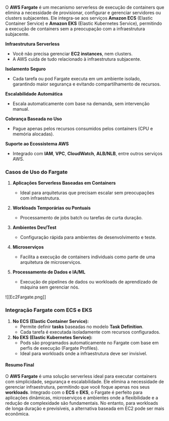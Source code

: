 O **AWS Fargate** é um mecanismo serverless de execução de containers que elimina a necessidade de provisionar, configurar e gerenciar servidores ou clusters subjacentes. Ele integra-se aos serviços **Amazon ECS** (Elastic Container Service) e **Amazon EKS** (Elastic Kubernetes Service), permitindo a execução de containers sem a preocupação com a infraestrutura subjacente.

**Infraestrutura Serverless**
- Você não precisa gerenciar **EC2 instances**, nem clusters.
- A AWS cuida de tudo relacionado à infraestrutura subjacente.

**Isolamento Seguro**
- Cada tarefa ou pod Fargate executa em um ambiente isolado, garantindo maior segurança e evitando compartilhamento de recursos.

**Escalabilidade Automática**
- Escala automaticamente com base na demanda, sem intervenção manual.

**Cobrança Baseada no Uso**
- Pague apenas pelos recursos consumidos pelos containers (CPU e memória alocadas).

**Suporte ao Ecossistema AWS**
- Integrado com **IAM**, **VPC**, **CloudWatch**, **ALB/NLB**, entre outros serviços AWS.

### **Casos de Uso do Fargate**

1. **Aplicações Serverless Baseadas em Containers**
    
    - Ideal para arquiteturas que precisam escalar sem preocupações com infraestrutura.
2. **Workloads Temporárias ou Pontuais**
    - Processamento de jobs batch ou tarefas de curta duração.
3. **Ambientes Dev/Test**
    - Configuração rápida para ambientes de desenvolvimento e teste.
4. **Microserviços**
    - Facilita a execução de containers individuais como parte de uma arquitetura de microserviços.
5. **Processamento de Dados e IA/ML**
    - Execução de pipelines de dados ou workloads de aprendizado de máquina sem gerenciar nós.


![[Ec2Fargate.png]]

### **Integração Fargate com ECS e EKS**

1. **No ECS (Elastic Container Service):**
    - Permite definir **tasks** baseadas no modelo **Task Definition**.
    - Cada tarefa é executada isoladamente com recursos configurados.
2. **No EKS (Elastic Kubernetes Service):**
    - Pods são programados automaticamente no Fargate com base em perfis de execução (Fargate Profiles).
    - Ideal para workloads onde a infraestrutura deve ser invisível.


#### **Resumo Final**
O **AWS Fargate** é uma solução serverless ideal para executar containers com simplicidade, segurança e escalabilidade. Ele elimina a necessidade de gerenciar infraestrutura, permitindo que você foque apenas nos seus **workloads**. Integrado com o **ECS** e **EKS**, o Fargate é perfeito para aplicações dinâmicas, microserviços e ambientes onde a flexibilidade e a redução de complexidade são fundamentais. No entanto, para workloads de longa duração e previsíveis, a alternativa baseada em EC2 pode ser mais econômica.